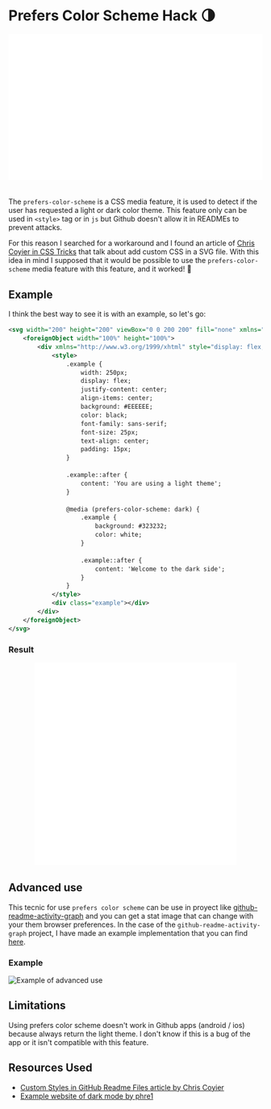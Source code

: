 # Prefers Color Scheme Hack 🌗

<div align="center">
    <img src="header.svg" alt="Header of prefers color scheme hack">
</div>

<br>

The `prefers-color-scheme` is a CSS media feature, it is used to detect if the user has requested a light or dark color theme. This feature only can be used in `<style>` tag or in `js` but Github doesn't allow it in READMEs to prevent attacks.

For this reason I searched for a workaround and I found an article of [Chris Coyier in CSS Tricks](https://css-tricks.com/custom-styles-in-github-readmes/) that talk about add custom CSS in a SVG file. With this idea in mind I supposed that it would be possible to use the `prefers-color-scheme` media feature with this feature, and it worked! 🚀

## Example

I think the best way to see it is with an example, so let's go:

```xml
<svg width="200" height="200" viewBox="0 0 200 200" fill="none" xmlns="http://www.w3.org/2000/svg">
	<foreignObject width="100%" height="100%">
		<div xmlns="http://www.w3.org/1999/xhtml" style="display: flex; height: 100%;">
            <style>
                .example {
                    width: 250px;
                    display: flex;
                    justify-content: center;
                    align-items: center;
                    background: #EEEEEE;
                    color: black;
                    font-family: sans-serif;
                    font-size: 25px;
                    text-align: center;
                    padding: 15px;
                }

                .example::after {
                    content: 'You are using a light theme';
                }

                @media (prefers-color-scheme: dark) {
                    .example {
                        background: #323232;
                        color: white;
                    }

                    .example::after {
                        content: 'Welcome to the dark side';
                    }
                }
            </style>
            <div class="example"></div>
		</div>
	</foreignObject>
</svg>
```

### Result

<div align="center">
    <img src="example.svg" alt="Example of use prefers color scheme">
</div>

## Advanced use

This tecnic for use `prefers color scheme` can be use in proyect like [github-readme-activity-graph](https://github.com/Ashutosh00710/github-readme-activity-graph) and you can get a stat image that can change with your them browser preferences. In the case of the `github-readme-activity-graph` project, I have made an example implementation that you can find [here](https://github.com/RodrigoTomeES/github-readme-activity-graph).

### Example

<img src="https://stormy-sea-99716.herokuapp.com/graph?username=rodrigotomees&bg_color=0d111700&color=FFFFFF&line=1f6feb&point=FFFFFF&hide_border=true&pcs_light[bg_color]=ffffff&pcs_light[color]=24292F&pcs_light[line]=1f6feb&pcs_light[point]=24292F" alt="Example of advanced use">

## Limitations

Using prefers color scheme doesn't work in Github apps (android / ios) because always return the light theme. I don't know if this is a bug of the app or it isn't compatible with this feature.

## Resources Used

- [Custom Styles in GitHub Readme Files article by Chris Coyier](https://css-tricks.com/custom-styles-in-github-readmes/)
- [Example website of dark mode by phre1](https://github.com/ditdot-dev/dark-mode-example)
